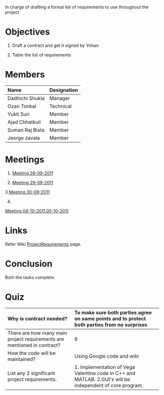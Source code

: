 In charge of drafting a formal list of requirements to use throughout the project

# Objectives #

1. Draft a contract and get it signed by Yohan

2. Table the list of requirements


# Members #
| **Name**   | **Designation** |
|:-----------|:----------------|
| Dadhichi Shukla | Manager       |
| Ozan Tonkal    | Technical     |
| Yukti Suri   | Member        |
| Ajad Chhatkuli   | Member        |
| Suman Raj Bista   | Member        |
| Jeorge zavala   | Member        |


# Meetings #
1. [Meeting 28-09-2011 ](https://docs.google.com/document/d/1l4xfaBxQSiSdxHfqs6C31RrV_DldVpHhBbEW9gxAa6s/edit?hl=en_US)

2. [Meeting 29-09-2011 ](https://docs.google.com/document/d/1YG3XB2EQeGe29Ek7K809tG81l_c3FY2uVH6gy-qS2aM/edit?hl=en_US)

3.[Meeting 30-09-2011 ](https://docs.google.com/document/d/1ZyTJYkuWukz3es8ppfExR0KRHKjcVoPwaVX_jjE-NhM/edit?hl=en_US)

4.
[Meeting 04-10-2011,05-10-2011](https://docs.google.com/document/d/1FVFD-1WCHsY1t2aWdkLB6BN3wAQW06TX_-PjU1FekLA/edit?hl=en_US)


# Links #
Refer Wiki [ProjectRequirements](ProjectRequirements.md) page.

# Conclusion #
Both the tasks complete.

# Quiz #
|Why is contract needed?|To make sure both parties agree on same points and to protect both parties from no surprises|
|:----------------------|:-------------------------------------------------------------------------------------------|
|There are how many main project requirements are mentioned in contract?|6 |
|How the code will be maintained?|Using Google code and wiki|
|List any 2 significant project requirements.|1. Implementation of Vega Valentine code in C++ and MATLAB. 2.GUI's will be independent of core program.|